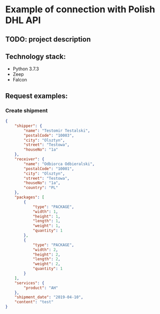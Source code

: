 # Example of connection with Polish DHL API

## TODO: project description

## Technology stack:
* Python 3.7.3
* Zeep
* Falcon

## Request examples:
### Create shipment
```json
{
	"shipper": {
		"name": "Testomir Testalski",
		"postalCode": "10003",
		"city": "Olsztyn",
		"street": "Testowa",
		"houseNo": "1a"
	},
	"receiver": {
		"name": "Odbiorca Odbieralski",
		"postalCode": "10001",
		"city": "Olsztyn",
		"street": "Testowa",
		"houseNo": "1a",
		"country": "PL"
	},
	"packages": [
		{
			"type": "PACKAGE",
			"width": 1,
			"height": 1,
			"length": 1,
			"weight": 1,
			"quantity": 1
		},
		{
			"type": "PACKAGE",
			"width": 2,
			"height": 2,
			"length": 2,
			"weight": 2,
			"quantity": 1
		}
	],
	"services": {
		"product": "AH"
	},
	"shipment_date": "2019-04-10",
	"content": "test"
}
```
